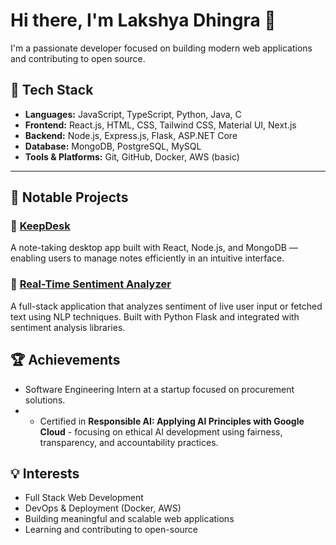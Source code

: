 # Hi there, I'm Lakshya Dhingra 👋

I'm a passionate developer focused on building modern web applications and contributing to open source.

## 🔧 Tech Stack

- **Languages:** JavaScript, TypeScript, Python, Java, C
- **Frontend:** React.js, HTML, CSS, Tailwind CSS, Material UI, Next.js
- **Backend:** Node.js, Express.js, Flask, ASP.NET Core
- **Database:** MongoDB, PostgreSQL, MySQL
- **Tools & Platforms:** Git, GitHub, Docker, AWS (basic)

---

## 💼 Notable Projects

### 📌 [KeepDesk]([https://github.com/lakshyadhingra/keepdesk](https://github.com/dhingralakshya/KeepDesk))
A note-taking desktop app built with React, Node.js, and MongoDB — enabling users to manage notes efficiently in an intuitive interface.

### 📌 [Real-Time Sentiment Analyzer]([https://github.com/lakshyadhingra/real-time-sentiment-analyzer](https://github.com/dhingralakshya/Real-Time-Sentiment-Analysis))
A full-stack application that analyzes sentiment of live user input or fetched text using NLP techniques. Built with Python Flask and integrated with sentiment analysis libraries.


## 🏆 Achievements

- Software Engineering Intern at a startup focused on procurement solutions.
- - Certified in **Responsible AI: Applying AI Principles with Google Cloud** - focusing on ethical AI development using fairness, transparency, and accountability practices. 


## 💡 Interests

- Full Stack Web Development
- DevOps & Deployment (Docker, AWS)
- Building meaningful and scalable web applications
- Learning and contributing to open-source

